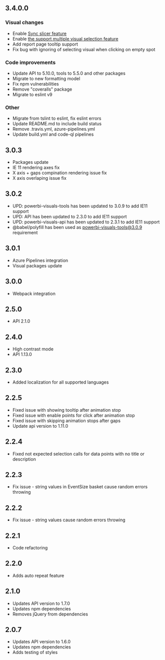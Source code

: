 ## 3.4.0.0
### Visual changes
* Enable [Sync slicer feature](https://learn.microsoft.com/en-us/power-bi/developer/visuals/enable-sync-slicers)
* Enable [the support multiple visual selection feature](https://learn.microsoft.com/en-us/power-bi/developer/visuals/supportsmultivisualselection-feature)
* Add report page tooltip support
* Fix bug with ignoring of selecting visual when clicking on empty spot

### Code improvements
* Update API to 5.10.0, tools to 5.5.0 and other packages
* Migrate to new formatting model
* Fix npm vulnerabilities
* Remove "coveralls" package
* Migrate to eslint v9

### Other
* Migrate from tslint to eslint, fix eslint errors
* Update README.md to include build status
* Remove .travis.yml, azure-pipelines.yml
* Update build.yml and code-ql pipelines

## 3.0.3
* Packages update
* IE 11 rendering axes fix
* X axis + gaps compination rendering issue fix
* X axis overlaping issue fix

## 3.0.2
* UPD: powerbi-visuals-tools has been updated to 3.0.9 to add IE11 support
* UPD: API has been updated to 2.3.0 to add IE11 support
* UPD: powerbi-visuals-api has been updated to 2.3.1 to add IE11 support
* @babel/polyfill has been used as powerbi-visuals-tools@3.0.9 requirement

## 3.0.1
* Azure Pipelines integration
* Visual packages update 

## 3.0.0
* Webpack integration

## 2.5.0
* API 2.1.0

## 2.4.0
* High contrast mode
* API 1.13.0

## 2.3.0
* Added localization for all supported languages

## 2.2.5
* Fixed issue with showing tooltip after animation stop
* Fixed issue with enable points for click after animation stop
* Fixed issue with skipping animation stops after gaps
* Update api version to 1.11.0

## 2.2.4
* Fixed not expected selection calls for data points with no title or description

## 2.2.3
* Fix issue - string values in EventSize basket cause random errors throwing

## 2.2.2
* Fix issue - string values cause random errors throwing

## 2.2.1
* Code refactoring

## 2.2.0
* Adds auto repeat feature

## 2.1.0
* Updates API version to 1.7.0
* Updates npm dependencies
* Removes jQuery from dependencies 

## 2.0.7
* Updates API version to 1.6.0
* Updates npm dependencies
* Adds testing of styles

